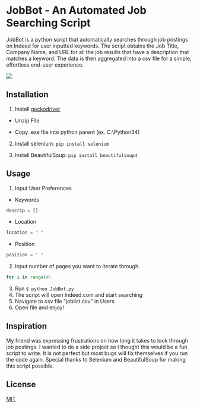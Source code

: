 # JobBot - An Automated Job Searching Script

JobBot is a python script that automatically searches through job postings on Indeed for user inputted keywords. The script obtains the Job Title, Company Name, and URL for all the job results that have a description that matches a keyword. The data is then aggregated into a csv file for a simple, effortless end-user experience.

![](https://github.com/kjohnson8781/JobBot/blob/main/JobBotPresentation.gif) 

## Installation

1. Install [geckodriver](https://github.com/mozilla/geckodriver/releaseshttps://github.com/mozilla/geckodriver/releases)
  * Unzip File

  * Copy .exe file into python parent (ex. C:\Python34)

2. Install selenium: ```pip install selenium``` 

3. Install BeautifulSoup: ```pip install beautifulsoup4``` 

## Usage

1. Input User Preferences
  * Keywords 
```python
descrip = []
```
  * Location
```python
location = " "
```
  * Position
```python
position = " "
```
2. Input number of pages you want to iterate through.
```python
for i in range(#)
```
3. Run ```$ python JobBot.py```
4. The script will open Indeed.com and start searching
5. Navigate to csv file "joblist.csv" in Users
6. Open file and enjoy!

## Inspiration
My friend was expressing frustrations on how long it takes to look through job postings. I wanted to do a side project so I thought this would be a fun script to write. It is not perfect but most bugs will fix themselves if you run the code again. Special thanks to Selenium and BeautifulSoup for making this script possible. 

## License
[MIT](https://choosealicense.com/licenses/mit/)
